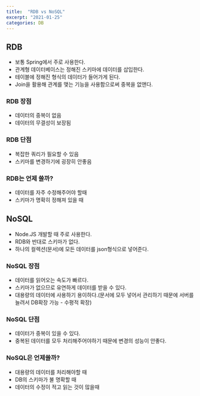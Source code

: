 ```yaml
---
title:  "RDB vs NoSQL"
excerpt: "2021-01-25"
categories: DB
---
```

## RDB
- 보통 Spring에서 주로 사용한다.
- 관계형 데이터베이스는 정해진 스키마에 데이터를 삽입한다.
- 테이블에 정해진 형식의 데이터가 들어가게 된다.
- Join을 활용해 관계를 맺는 기능을 사용함으로써 중복을 없앤다.

### RDB 장점
- 데이터의 중복이 없음
- 데이터의 무결성이 보장됨

### RDB 단점
- 복잡한 쿼리가 필요할 수 있음
- 스키마를 변경하기에 굉장히 안좋음

### RDB는 언제 쓸까?
- 데이터를 자주 수정해주어야 할때
- 스키마가 명확히 정해져 있을 때

## NoSQL
- Node.JS 개발할 때 주로 사용한다.
- RDB와 반대로 스키마가 없다.
- 하나의 컬렉션(문서)에 모든 데이터를 json형식으로 넣어준다.

### NoSQL 장점
- 데이터를 읽어오는 속도가 빠르다.
- 스키마가 없으므로 유연하게 데이터를 받을 수 있다.
- 대용량의 데이터에 사용하기 용이하다.(문서에 모두 넣어서 관리하기 때문에 서버를 늘려서 DB확장 가능 - 수평적 확장)

### NoSQL 단점
- 데이터가 중복이 있을 수 있다.
- 중복된 데이터를 모두 처리해주어야하기 때문에 변경의 성능이 안좋다.

### NoSQL은 언제쓸까?
- 대용량의 데이터를 처리해야할 때
- DB의 스키마가 불 명확할 때
- 데이터의 수정이 적고 읽는 것이 많을때
